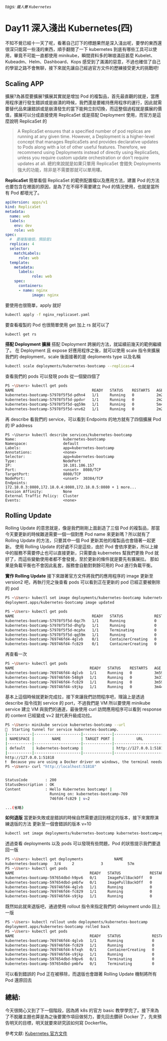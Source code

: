 ###### tags: `鐵人賽` `Kubernetes`

# Day11 深入淺出 Kubernetes(四)

不知不覺已經十一天了呢，看著自己訂下的標題果然是深入淺出呢，要學的東西還很深只能寫一些淺的東西，順手翻閱了一下 kubernetes 到底有哪些工具可以使用，畢竟不可能一直都使用 minikube，瞬間資料多的琳琅滿目甚麼 Kubelet、Kubeadm、Helm、Dashboard、Kops 感受到了滿滿的惡意，不過也確信了自己的學習之路不會無聊，接下來就先讓自己經過官方文件的歷練接受更大的挑戰吧!

## Scaling APP

擴展?為甚麼要擴展?擴展其實就是增加 Pod 的複製品，首先最直觀的就是，當應用程序運行發生錯誤或是崩潰的時候，我們還是要維持應用程序的運行，因此就需要替代品來讓錯誤或是崩潰發生的當下能夠立刻切換，而這整個過程就是擴展的價值，擴展可以分成直接使用 ReplicaSet 或是搭配 Deployment 使用，而官方是這麼說明 ReplicaSet 的

> A ReplicaSet ensures that a specified number of pod replicas are running at any given time. However, a Deployment is a higher-level concept that manages ReplicaSets and provides declarative updates to Pods along with a lot of other useful features. Therefore, we recommend using Deployments instead of directly using ReplicaSets, unless you require custom update orchestration or don't require updates at all.
> 總的來說就是如果只單用 ReplicaSet 會錯失 Deployments 強大的功能，除非是不需要那就可以單用瞜。

**ReplicaSet**
簡單看個 ReplicaSet 的範例配置檔以及應用方法，建置 Pod 的方法也要包含在裡面的原因，是為了在不得不需要建立 Pod 的情況使用，也就是當所有 Pod 都壞光了。

```yaml
apiVersion: apps/v1
kind: ReplicaSet
metadata:
  name: web
  labels:
	env: dev
	role: web
spec:
  #  要複製幾個，預設是1
  replicas: 4
  selector:
	matchLabels:
  	  role: web
  template:
	metadata:
  	  labels:
    	    role: web
	spec:
  	  containers:
  	  - name: nginx
    	    image: nginx
```

要使用也很簡單，apply 就好

```bash
kubectl apply -f nginx_replicaset.yaml
```

要查看複製的 Pod 也很簡單使用 get 加上 rs 就可以了

```bash
kubectl get rs
```

**搭配 Deployment 擴展**
搭配 Deployment 跨展的方法，就延續前幾天的範例繼續了。
在 Deployment 且 expose 好應用程序之後，就可以使用 scale 指令來擴展我們的 deployment，scale 後面接著的是 deploments type 以及名稱

```bash
kubectl scale deployments/kubernetes-bootcamp --replicas=4
```

查看我們的 pods 可以發現 pods 從一個變四個了

```bash
PS ~\Users> kubectl get pods
NAME                                   READY   STATUS    RESTARTS   AGE
kubernetes-bootcamp-57978f5f5d-pdhn4   1/1     Running   0          2m20s
kubernetes-bootcamp-57978f5f5d-ppdvr   1/1     Running   0          2m20s
kubernetes-bootcamp-57978f5f5d-qq59m   1/1     Running   0          5m47s
kubernetes-bootcamp-57978f5f5d-vnv62   1/1     Running   0          2m20s
```

再 describe 看我們的 service，可以看到 Endpoints 的地方就有了四個擴展 Pod 的 IP address

```
PS ~\Users> kubectl describe services/kubernetes-bootcamp
Name:                     kubernetes-bootcamp
Namespace:                default
Labels:                   app=kubernetes-bootcamp
Annotations:              <none>
Selector:                 app=kubernetes-bootcamp
Type:                     NodePort
IP:                       10.101.106.157
Port:                     <unset>  8080/TCP
TargetPort:               8080/TCP
NodePort:                 <unset>  30384/TCP
Endpoints:                172.18.0.3:8080,172.18.0.4:8080,172.18.0.5:8080 + 1 more...
Session Affinity:         None
External Traffic Policy:  Cluster
Events:                   <none>
```

## Rolling Update

Rolling Update 的意思就是，像是我們剛剛上面創造了三個 Pod 的複製品，那當今天要更新的時候難道需要一個一個對應 Pod name 來更新嗎？所以就有了 Rolling Update 的方法，只要其中一個 Pod 更新其他的複製品也會隨著一起更新。
使用 Rolling Update 的好處不只是這些，由於 Pod 會依序更新，所以上線中的服務不需要停止也可以直接更新，只需要由 kubernetes 幫我們更換 Pod 就好了，而這些變動使用者都不會發覺，至於更新的條件就是要先有擴展拉。
那如果是負載平衡也不會因此亂套，服務會自動對剩餘可用的 Pod 進行負載平衡。

**實作 Rolling Update**
接下來跟著官方文件將我們的應用程序的 image 更新至 version2 吧，再執行完之後查看 pods 可以看到正在更新的 pod 已經正要被刪除的 pod

```bash
PS ~\Users> kubectl set image deployments/kubernetes-bootcamp kubernetes-bootcamp=jocatalin/kubernetes-bootcamp:v2
deployment.apps/kubernetes-bootcamp image updated
```

```bash
PS ~\Users> kubectl get pods
NAME                                   READY   STATUS              RESTARTS   AGE
kubernetes-bootcamp-57978f5f5d-6qc7h   1/1     Running             0          17m
kubernetes-bootcamp-57978f5f5d-dhgfp   1/1     Running             0          17m
kubernetes-bootcamp-57978f5f5d-mcphx   1/1     Terminating         0          17m
kubernetes-bootcamp-57978f5f5d-qq59m   1/1     Running             0          33m
kubernetes-bootcamp-769746fd4-4glvb    0/1     ContainerCreating   0          2s
kubernetes-bootcamp-769746fd4-fc829    0/1     ContainerCreating   0          2s
```

再查看一次

```bash
PS ~\Users> kubectl get pods
NAME                                  READY   STATUS    RESTARTS   AGE
kubernetes-bootcamp-769746fd4-4glvb   1/1     Running   0          3m59s
kubernetes-bootcamp-769746fd4-548g9   1/1     Running   0          3m37s
kubernetes-bootcamp-769746fd4-fc829   1/1     Running   0          3m59s
kubernetes-bootcamp-769746fd4-s9jkp   1/1     Running   0          3m44s
```

基本上這個時候就更新完成拉，接下來讓我們訪問程序吧，理論上是透過 describe 指令找到 service 的 port，不過我們是 VM 所以要使用 minikube service 建立 VM 與我們的通道，最後使用 curl 訪問應用程序可以看到 response 的 content 已經變成 v=2 就代表升級成功拉。

```bash
PS ~\Users> minikube service kubernetes-bootcamp --url
🏃  Starting tunnel for service kubernetes-bootcamp.
|-----------|---------------------|-------------|------------------------|
| NAMESPACE |        NAME         | TARGET PORT |          URL           |
|-----------|---------------------|-------------|------------------------|
| default   | kubernetes-bootcamp |             | http://127.0.0.1:51818 |
|-----------|---------------------|-------------|------------------------|
http://127.0.0.1:51818
❗  Because you are using a Docker driver on windows, the terminal needs to be open to run it.
PS ~\Users> curl "http://localhost:51818"


StatusCode        : 200
StatusDescription : OK
Content           : Hello Kubernetes bootcamp! |
                    Running on: kubernetes-bootcamp-769
                    746fd4-fc829 | v=2

...(省略)
```

**如何退版**
當更新失敗或是錯誤的時候自然需要退回到穩定的版本，接下來實際演練退版的方法
更新至一個會錯誤的版本 v=10

```bash
kubectl set image deployments/kubernetes-bootcamp kubernetes-bootcamp=gcr.io/google-samples/kubernetes-bootcamp:v10
```

透過查看 deployments 以及 pods 可以發現有些問題，Pod 的狀態提示我們要退回一版

```bash
PS ~\Users> kubectl get deployments              NAME                  READY   UP-TO-DATE   AVAILABLE   AGE
kubernetes-bootcamp   3/4     2            3           57m
PS ~\Users> kubectl get pods
NAME                                  READY   STATUS             RESTARTS   AGE
kubernetes-bootcamp-597654dbd-h9pv6   0/1     ImagePullBackOff   0          80s
kubernetes-bootcamp-597654dbd-pmbfw   0/1     ImagePullBackOff   0          81s
kubernetes-bootcamp-769746fd4-4glvb   1/1     Running            0          24m
kubernetes-bootcamp-769746fd4-fc829   1/1     Running            0          24m
kubernetes-bootcamp-769746fd4-s9jkp   1/1     Running            0          24m
```

既然如此就來退版吧，通過使用 rollout 指令來指定我們的 deloyment undo 回上一版

```bash
PS ~\Users> kubectl rollout undo deployments/kubernetes-bootcamp
deployment.apps/kubernetes-bootcamp rolled back
PS ~\Users> kubectl get pods
NAME                                  READY   STATUS              RESTARTS   AGE
kubernetes-bootcamp-769746fd4-4glvb   1/1     Running             0          30m
kubernetes-bootcamp-769746fd4-fc829   1/1     Running             0          30m
kubernetes-bootcamp-769746fd4-kfxqh   0/1     ContainerCreating   0          2s
kubernetes-bootcamp-769746fd4-s9jkp   1/1     Running             0          29m
kubernetes-bootcamp-597654dbd-h9pv6   0/1     Terminating         0          2m10s
kubernetes-bootcamp-597654dbd-pmbfw   0/1     Terminating         0          2m11s
```

可以看到錯誤的 Pod 正在被移除，而退版也會跟著 Rolling Update 機制將所有 Pod 還原回去

## 總結:

今天很開心又到了下一個階段，因為將 k8s 的官方 basic 教學學完了。接下來為了不脫離主題也算是為之後要實作項目做努力，要先回去鑽研 Docker 了，先來預告明天的目標，明天就要來研究該如何寫 Dockerfile。

參考文獻:
[Kubernetes 官方文件](https://kubernetes.io/docs/home/)
